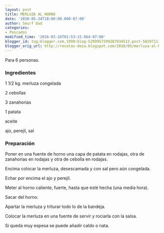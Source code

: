 ```yaml
---
layout: post
title: MERLUZA AL HORNO
date: '2010-05-24T18:00:00.000-07:00'
author: Smurf Dad
categories:
- Pescados
modified_time: '2016-03-16T01:53:15.964-07:00'
blogger_id: tag:blogger.com,1999:blog-5299957599287034512.post-5829711149183554437
blogger_orig_url: http://recetas-desa.blogspot.com/2010/05/merluza-al-horno.html
---
```


Para 6 personas.

<h3>Ingredientes</h3>


1 1/2 kg. merluza congelada

2 cebollas

3 zanahorias

1 patata

aceite

ajo, perejil, sal

<h3>Preparaci&oacute;n</h3>


Poner en una fuente de horno una capa de patata en rodajas, otra de zanahorias en rodajas y otra de cebolla en rodajas.

Encima colocar la merluza, desescamada y con sal pero a&uacute;n congelada.

Echar por encima el ajo y perejil.

Meter al horno caliente, fuerte, hasta que est&eacute; hecha (una media hora).

Sacar del horno.

Apartar la merluza y triturar todo lo de la bandeja.

Colocar la merluza en una fuente de servir y rociarla con la salsa.

Si queda muy espesa se puede a&ntilde;adir caldo o nata.

